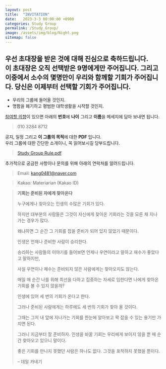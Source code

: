 ```yaml
---
layout: post
title:  "INVITATION"
date:   2023-3-3 00:00:00 +0900
categories: Study Group
permalink: /Study_Group/
image: /assets/img/blog/Night.png
sitemap: false
---
```

우선 초대장을 받은 것에 대해 진심으로 축하드립니다.  
이 초대장은 오직 선택받은 9명에게만 주어집니다.
그리고 이중에서 소수의 몇명만이 우리와 함께할 기회가 주어집니다.
  당신은 이제부터 선택할 기회가 주어집니다.
---
- 우리의 그룹에 들어올 것인지.
- 명함을 폐기하고 평범한 대학생활을 시작할 것인지.

<u>참여할 의향</u>이 있으면 아래의 **번호**에 **나이** 그리고 **이름**을 메세지에 담아 보내면 됩니다.
> 010 3284 8712

공지, 일정 그리고 **이 그룹의 목적**에 대한 **PDF** 입니다.  
우리 그룹에 대한 간단한 소개이니, 꼭 읽어보시길 당부드립니다. 
>[Study Group Rule.pdf](https://drive.google.com/file/d/1zZOsN3DLHs14kn_6_sFD2tJGiTbouEz2/view?usp=sharing)

추가적으로 궁금한 사항이나 문의를 위해 아래의 연락처를 알려드립니다.
>Email: kang0481@naver.com

>Kakao: Materiarian (Kakao ID)


>  **기회는 준비된 자에게 찾아온다**
>  
>  누구에게나 찾아오는
>  인생의 수많은 기회가 있다.
>  
>  하지만 대부분의 사람들은
>  그것이 자신에게 찾아온 기회라는 것을
>  모른 채 지나가는 경우가 많다.
> 
>  왜냐하면
>  그 순간 그 기회를 잡을
>  준비가 되어 있지 않았기 때문이다.
>  
>  인생은 언제나
>  준비한 사람이 승리한다.
>  
>  승리하는 사람들의 이야기를 들어보면
>  언제나 우연이라고 말하고
>  재수가 좋았다고 말하지만,
>  
>  사실 우연이나 재수는
>  준비되지 않은 사람에게는
>  찾아오지도 않는다.
>  
>  매일 매 순간
>  나를 위해 최선을 다하고
>  집중하는 자세로 임한다면
>  나에게 찾아온 기회를 볼 수 있지 않을까?
>    
>  인생에 있어
>  세 번의 기회가 온다고 한다.
>  
>  그러나 준비된 사람에게는
>  하루에도 세 번의 기회가 찾아 올 것이다.
>    
>  그때는 그저 내 앞에 지나가는 기회를
>  한눈에 알아보고 꽉 잡을 수 있는
>  용기만 가지면 된다.
>  
>  그러니
>  지금부터 잘 준비하자.
>  인생을 바꿀 기회는
>  우리에게 보이지 않을 뿐
>  매 순간 찾아오고 있으니 말이다.
>  
>  좋은 기회를 만나지 못했던 사람은 하나도 없다.
>  그것을 포착하지 못했을 뿐이다.
>  
>  – 데일 카네기
